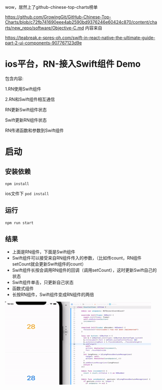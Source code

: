 wow，居然上了github-chinese-top-charts榜单

https://github.com/GrowingGit/GitHub-Chinese-Top-Charts/blob/c72fb741690eee4ab2590bd9376246e60424c870/content/charts/new_repo/software/Objective-C.md
内容来自

https://teabreak.e-spres-oh.com/swift-in-react-native-the-ultimate-guide-part-2-ui-components-907767123d9e

# ios平台，RN-接入Swift组件 Demo

包含内容:

1.RN使用Swift组件

2.RN和Swift组件相互通信

RN更新Swift组件状态

Swift更新RN组件状态

RN传递函数和参数到Swift组件

# 启动

## 安装依赖
`npm install`

ios文件下 `pod install`

## 运行
`npm run start`

## 结果
- 上面是RN组件，下面是Swift组件
- Swift组件可以接受来自RN组件传入的参数，（比如传count，RN组件setCount就会更新Swift组件的count）
- Swift组件长按会调用RN组件的回调（调用setCount），这时更新Swift自己的状态
- Swift组件单击，只更新自己状态
- 函数式组件
- 长按RN组件，Swift组件变成RN组件的两倍

![](./result.gif)

